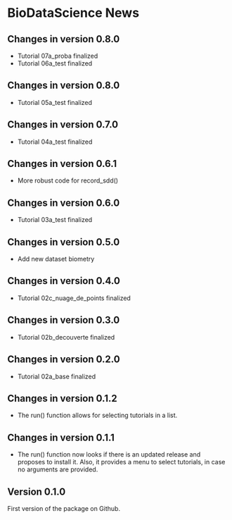 # BioDataScience News

## Changes in version 0.8.0

- Tutorial 07a_proba finalized
- Tutorial 06a_test finalized


## Changes in version 0.8.0

- Tutorial 05a_test finalized

## Changes in version 0.7.0

- Tutorial 04a_test finalized


## Changes in version 0.6.1

- More robust code for record_sdd()


## Changes in version 0.6.0

- Tutorial 03a_test finalized


## Changes in version 0.5.0

- Add new dataset biometry


## Changes in version 0.4.0

- Tutorial 02c_nuage_de_points finalized


## Changes in version 0.3.0

- Tutorial 02b_decouverte finalized


## Changes in version 0.2.0

- Tutorial 02a_base finalized


## Changes in version 0.1.2

- The run() function allows for selecting tutorials in a list.


## Changes in version 0.1.1

- The run() function now looks if there is an updated release and proposes to
  install it. Also, it provides a menu to select tutorials, in case no arguments
  are provided.


## Version 0.1.0

First version of the package on Github.
